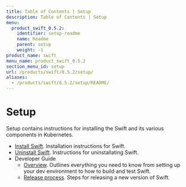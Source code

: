 ```yaml
---
title: Table of Contents | Setup
description: Table of Contents | Setup
menu:
  product_swift_0.5.2:
    identifier: setup-readme
    name: Readme
    parent: setup
    weight: -1
product_name: swift
menu_name: product_swift_0.5.2
section_menu_id: setup
url: /products/swift/0.5.2/setup/
aliases:
  - /products/swift/0.5.2/setup/README/
---
```

# Setup

Setup contains instructions for installing the Swift and its various components in Kubernetes.

- [Install Swift](/docs/setup/install.md). Installation instructions for Swift.
- [Uninstall Swift](/docs/setup/uninstall.md). Instructions for uninstallating Swift.
- Developer Guide
  - [Overview](/docs/setup/developer-guide/overview.md). Outlines everything you need to know from setting up your dev environment to how to build and test Swift.
  - [Release process](/docs/setup/developer-guide/release.md). Steps for releasing a new version of Swift.
